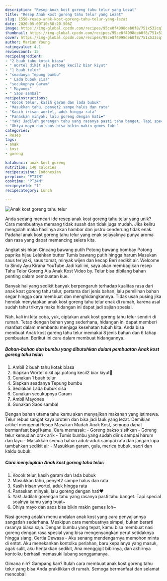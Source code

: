 ```yaml
---
description: "Resep Anak kost goreng tahu telur yang Lezat"
title: "Resep Anak kost goreng tahu telur yang Lezat"
slug: 1558-resep-anak-kost-goreng-tahu-telur-yang-lezat
date: 2020-05-09T10:58:20.506Z
image: https://img-global.cpcdn.com/recipes/95ce8f4998deb0f8/751x532cq70/anak-kost-goreng-tahu-telur-foto-resep-utama.jpg
thumbnail: https://img-global.cpcdn.com/recipes/95ce8f4998deb0f8/751x532cq70/anak-kost-goreng-tahu-telur-foto-resep-utama.jpg
cover: https://img-global.cpcdn.com/recipes/95ce8f4998deb0f8/751x532cq70/anak-kost-goreng-tahu-telur-foto-resep-utama.jpg
author: Marian Young
ratingvalue: 4.1
reviewcount: 15
recipeingredient:
- "2 buah tahu kotak biasa"
- " Wortel dikit aja potong kecil2 biar kiyut"
- "1 buah telur"
- "seadanya Tepung bumbu"
- " Lada bubuk sisa"
- "secukupnya Garam"
- " Mayones"
- " Saos sambal"
recipeinstructions:
- "Kocok telur, kasih garam dan lada bubuk"
- "Masukkan tahu, penyet2 sampe halus dan rata"
- "Kasih irisan wortel, aduk hingga rata"
- "Panaskan minyak, lalu goreng dengan hati❤"
- "Yak! Jadilah gorengan tahu yang rasanya pasti tahu banget. Tapi special soalnya kamu yang buat~"
- "Ohiya mayo dan saos bisa bikin makin gemes loh~"
categories:
- Resep
tags:
- anak
- kost
- goreng

katakunci: anak kost goreng 
nutrition: 140 calories
recipecuisine: Indonesian
preptime: "PT37M"
cooktime: "PT34M"
recipeyield: "1"
recipecategory: Lunch

---
```



![Anak kost goreng tahu telur](https://img-global.cpcdn.com/recipes/95ce8f4998deb0f8/751x532cq70/anak-kost-goreng-tahu-telur-foto-resep-utama.jpg)

Anda sedang mencari ide resep anak kost goreng tahu telur yang unik? Cara membuatnya memang tidak susah dan tidak juga mudah. Jika keliru mengolah maka hasilnya akan hambar dan justru cenderung tidak enak. Padahal anak kost goreng tahu telur yang enak selayaknya punya aroma dan rasa yang dapat memancing selera kita.

Angkat sisihkan Cincang bawang putih Potong bawang bombay Potong paprika hijau Lelehkan butter Tumis bawang putih hingga harum Masukan saus teriyaki, saus tomat, minyak wijen dan kecap Beri sedikit air. Welcome to Sindy Ayu Kirana YouTube Jadi kali ini, saya akan membagikan resep Tahu Telor Goreng Ala Anak Kost Video by. Telur bisa dibilang bahan penting dalam pembuatan kue.

Banyak hal yang sedikit banyak berpengaruh terhadap kualitas rasa dari anak kost goreng tahu telur, pertama dari jenis bahan, lalu pemilihan bahan segar hingga cara membuat dan menghidangkannya. Tidak usah pusing jika hendak menyiapkan anak kost goreng tahu telur enak di rumah, karena asal sudah tahu triknya maka hidangan ini dapat jadi sajian spesial.


Nah, kali ini kita coba, yuk, ciptakan anak kost goreng tahu telur sendiri di rumah. Tetap dengan bahan yang sederhana, hidangan ini dapat memberi manfaat dalam membantu menjaga kesehatan tubuh kita. Anda bisa membuat Anak kost goreng tahu telur memakai 8 jenis bahan dan 6 tahap pembuatan. Berikut ini cara dalam membuat hidangannya.

<!--inarticleads1-->

##### Bahan-bahan dan bumbu yang dibutuhkan dalam pembuatan Anak kost goreng tahu telur:

1. Ambil 2 buah tahu kotak biasa
1. Siapkan  Wortel dikit aja potong kecil2 biar kiyut🐣
1. Gunakan 1 buah telur
1. Siapkan seadanya Tepung bumbu
1. Sediakan  Lada bubuk sisa
1. Gunakan secukupnya Garam
1. Ambil  Mayones
1. Gunakan  Saos sambal


Dengan bahan utama tahu kamu akan menyajikan makanan yang istimewa. Telur rebus sangat kaya protein dan bisa jadi lauk yang lezat. Demikian artikel mengenai Resep Masakan Mudah Anak Kost, semoga dapat bermanfaat bagi kamu. Cara memasak: - Goreng bakso sisihkan - Goreng telur kemudian orak arik - Tumis bumbu yang sudah diiris sampai harum dan layu - Masukkan semua bahan aduk-aduk sampai rata dan jangan lupa tambahkan sedikit air - Masukkan garam, gula, merica bubuk, saori dan kaldu bubuk. 

<!--inarticleads2-->

##### Cara menyiapkan Anak kost goreng tahu telur:

1. Kocok telur, kasih garam dan lada bubuk
1. Masukkan tahu, penyet2 sampe halus dan rata
1. Kasih irisan wortel, aduk hingga rata
1. Panaskan minyak, lalu goreng dengan hati❤
1. Yak! Jadilah gorengan tahu yang rasanya pasti tahu banget. Tapi special soalnya kamu yang buat~
1. Ohiya mayo dan saos bisa bikin makin gemes loh~


Nasi goreng adalah menu andalan anak kost yang cara penyajiannya sangatlah sederhana. Meskipun cara membuatnya simpel, bukan berarti rasanya biasa saja. Dengan bumbu yang tepat, kamu bisa membuat nasi goreng dengan rasa spesial yang bisa mengenyangkan perut setidaknya hingga siang. Certia Dewasa - Aku senang mendengarnya memohon minta di entot. Aku menekankan kontolku perlahan, baru kepalanya yang masuk, agak sulit, aku hentakkan sedikit, Ana menggigit bibirnya, dan akhirnya kontolku berhasil memasuki lubang senggamanya. 

Gimana nih? Gampang kan? Itulah cara membuat anak kost goreng tahu telur yang bisa Anda praktikkan di rumah. Semoga bermanfaat dan selamat mencoba!
